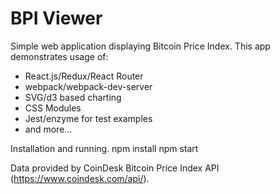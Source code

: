 # BPI Viewer
Simple web application displaying Bitcoin Price Index.
This app demonstrates usage of:
- React.js/Redux/React Router
- webpack/webpack-dev-server 
- SVG/d3 based charting
- CSS Modules
- Jest/enzyme for test examples
- and more...

Installation and running.
npm install
npm start

Data provided by CoinDesk Bitcoin Price Index API (https://www.coindesk.com/api/).
